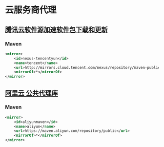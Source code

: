 # 云服务商代理

## [腾讯云软件源加速软件包下载和更新](https://cloud.tencent.com/document/product/213/8623)

### Maven

```xml
<mirror>
    <id>nexus-tencentyun</id>
    <name>tencent</name>
    <url>http://mirrors.cloud.tencent.com/nexus/repository/maven-public/</url>
    <mirrorOf>*</mirrorOf>
</mirror>
```

## [阿里云 公共代理库](https://help.aliyun.com/document_detail/102512.html)

### Maven

```xml
<mirror>
    <id>aliyunmaven</id>
    <name>aliyun</name>
    <url>https://maven.aliyun.com/repository/public</url>
    <mirrorOf>*</mirrorOf>
</mirror>
```
